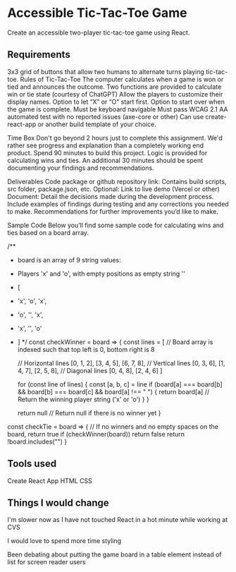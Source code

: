 # Accessible Tic-Tac-Toe Game

Create an accessible two-player tic-tac-toe game using React.

## Requirements
3x3 grid of buttons that allow two humans to alternate turns playing tic-tac-toe.
Rules of Tic-Tac-Toe
The computer calculates when a game is won or tied and announces the outcome.
Two functions are provided to calculate win or tie state (courtesy of ChatGPT)
Allow the players to customize their display names.
Option to let “X” or “O” start first.
Option to start over when the game is complete.
Must be keyboard navigable
Must pass WCAG 2.1 AA automated test with no reported issues (axe-core or other)
Can use create-react-app or another build template of your choice.

Time Box
Don't go beyond 2 hours just to complete this assignment. We'd rather see progress and explanation than a completely working end product.
Spend 90 minutes to build this project. Logic is provided for calculating wins and ties. 
An additional 30 minutes should be spent documenting your findings and recommendations.

Deliverables
Code package or github repository link: 
Contains build scripts, src folder, package.json, etc.
Optional: Link to live demo (Vercel or other)
Document: 
Detail the decisions made during the development process. 
Include examples of findings during testing and any corrections you needed to make.
Recommendations for further improvements you’d like to make.



Sample Code
Below you’ll find some sample code for calculating wins and ties based on a board array.

/**
* board is an array of 9 string values:
* Players 'x' and 'o', with empty positions as empty string ''
* [
* 'x', 'o', 'x',
* 'o', '',  'x',
* 'x', '',  'o'
* ]
*/
const checkWinner = board => {
  const lines = [
    // Board array is indexed such that top left is 0, bottom right is 8


    // Horizontal lines
    [0, 1, 2], [3, 4, 5], [6, 7, 8],
    // Vertical lines
    [0, 3, 6], [1, 4, 7], [2, 5, 8],
    // Diagonal lines
    [0, 4, 8], [2, 4, 6]
  ]


  for (const line of lines) {
    const [a, b, c] = line
    if (board[a] === board[b] && board[b] === board[c] && board[a] !== " ") {
      return board[a] // Return the winning player string ('x' or 'o')
    }
  }


  return null // Return null if there is no winner yet
}


const checkTie = board => {
  // If no winners and no empty spaces on the board, return true
  if (checkWinner(board))
    return false
  return !board.includes("")
}


## Tools used

Create React App
HTML
CSS

## Things I would change

I'm slower now as I have not touched React in a hot minute while working at CVS

I would love to spend more time styling

Been debating about putting the game board in a table element instead of list for screen reader users